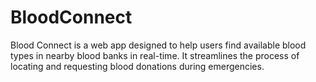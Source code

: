 # BloodConnect
Blood Connect is a web app designed to help users find available blood types in nearby blood banks in real-time. It streamlines the process of locating and requesting blood donations during emergencies.
